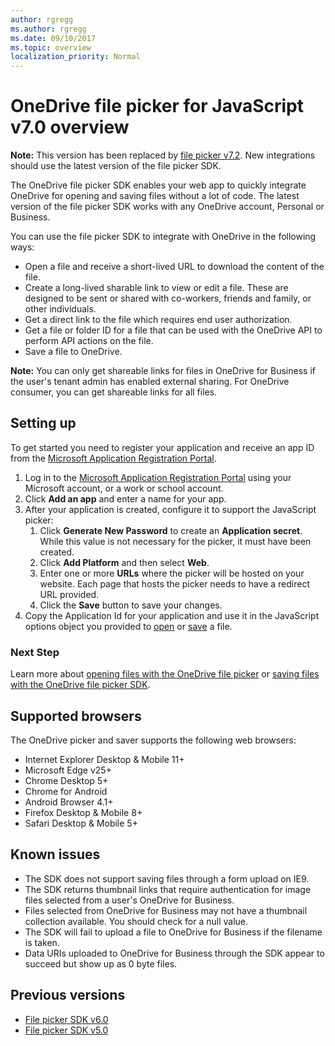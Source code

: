 ```yaml
---
author: rgregg
ms.author: rgregg
ms.date: 09/10/2017
ms.topic: overview
localization_priority: Normal
---
```

# OneDrive file picker for JavaScript v7.0 overview

**Note:** This version has been replaced by [file picker v7.2](../js-v72/index.md).
New integrations should use the latest version of the file picker SDK.

The OneDrive file picker SDK enables your web app to quickly integrate
OneDrive for opening and saving files without a lot of code. The latest version
of the file picker SDK works with any OneDrive account, Personal or Business.

You can use the file picker SDK to integrate with OneDrive in the following ways:

* Open a file and receive a short-lived URL to download the content of the file.
* Create a long-lived sharable link to view or edit a file. These are designed to be
  sent or shared with co-workers, friends and family, or other individuals.
* Get a direct link to the file which requires end user authorization.
* Get a file or folder ID for a file that can be used with the OneDrive API to
  perform API actions on the file.
* Save a file to OneDrive.

**Note:** You can only get shareable links for files in OneDrive for Business if
the user's tenant admin has enabled external sharing. For OneDrive consumer, you
can get shareable links for all files.

## Setting up

To get started you need to register your application and receive an app ID
from the [Microsoft Application Registration Portal](https://apps.dev.microsoft.com).

1. Log in to the [Microsoft Application Registration Portal](https://apps.dev.microsoft.com)
   using your Microsoft account, or a work or school account.
2. Click **Add an app** and enter a name for your app.
3. After your application is created, configure it to support the JavaScript picker:
   1. Click **Generate New Password** to create an **Application secret**. While this value is not necessary for the picker, it must have been created.
   2. Click **Add Platform** and then select **Web**.
   3. Enter one or more **URLs** where the picker will be hosted on your website. Each page that hosts the picker needs to have a redirect URL provided.
   4. Click the **Save** button to save your changes.
4. Copy the Application Id for your application and use it in the JavaScript options object you provided to [open](open-file.md) or [save](save-file.md) a file.

### Next Step

Learn more about [opening files with the OneDrive file picker](open-file.md) or
[saving files with the OneDrive file picker SDK](save-file.md).

## Supported browsers

The OneDrive picker and saver supports the following web browsers:

* Internet Explorer Desktop & Mobile 11+
* Microsoft Edge v25+
* Chrome Desktop 5+
* Chrome for Android
* Android Browser 4.1+
* Firefox Desktop & Mobile 8+
* Safari Desktop & Mobile 5+


## Known issues
* The SDK does not support saving files through a form upload on IE9.
* The SDK returns thumbnail links that require authentication for image files selected from a user's OneDrive for Business.
* Files selected from OneDrive for Business may not have a thumbnail collection available. You should check for a null value.
* The SDK will fail to upload a file to OneDrive for Business if the filename is taken.
* Data URIs uploaded to OneDrive for Business through the SDK appear to succeed but show up as 0 byte files.

## Previous versions

* [File picker SDK v6.0](../js-v6/index.md)
* [File picker SDK v5.0](../js-v5/index.md)


<!-- {
  "type": "#page.annotation",
  "description": "Use the JavaScript picker and saver SDKs to connect your web app to OneDrive.",
  "keywords": "js,javascript,onedrive,picker,saver,open,save,cloud",
  "section": "sdks"
} -->
